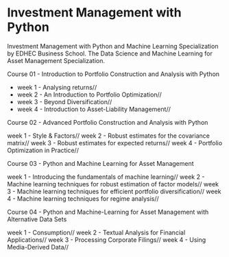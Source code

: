# Investment Management with Python
Investment Management with Python and Machine Learning Specialization by EDHEC Business School.
The Data Science and Machine Learning for Asset Management Specialization.

Course 01 - Introduction to Portfolio Construction and Analysis with Python

  * week 1 - Analysing returns//
  * week 2 - An Introduction to Portfolio Optimization//
  * week 3 - Beyond Diversification//
  * week 4 - Introduction to Asset-Liability Management//


Course 02 - Advanced Portfolio Construction and Analysis with Python

  week 1 - Style & Factors//
  week 2 - Robust estimates for the covariance matrix//
  week 3 - Robust estimates for expected returns//
  week 4 - Portfolio Optimization in Practice//


Course 03 - Python and Machine Learning for Asset Management

  week 1 - Introducing the fundamentals of machine learning//
  week 2 - Machine learning techniques for robust estimation of factor models//
  week 3 - Machine learning techniques for efficient portfolio diversification//
  week 4 - Machine learning techniques for regime analysis//


Course 04 - Python and Machine-Learning for Asset Management with Alternative Data Sets

  week 1 - Consumption//
  week 2 - Textual Analysis for Financial Applications//
  week 3 - Processing Corporate Filings//
  week 4 - Using Media-Derived Data//
